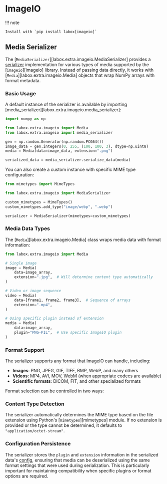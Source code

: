 # ImageIO

!!! note

    Install with `pip install labox[imageio]`

## Media Serializer

The [`MediaSerializer`][labox.extra.imageio.MediaSerializer] provides a
[serializer](../concepts/serializers.md) implementation for various types of media
supported by the [`imageio`][imageio] library. Instead of passing data directly, it
works with [`Media`][labox.extra.imageio.Media] objects that wrap NumPy arrays with
format metadata.

### Basic Usage

A default instance of the serializer is available by importing
[media_serializer][labox.extra.imageio.media_serializer]:

```python
import numpy as np

from labox.extra.imageio import Media
from labox.extra.imageio import media_serializer

gen = np.random.Generator(np.random.PCG64())
image_data = gen.integers(0, 255, (100, 100, 3), dtype=np.uint8)
media = Media(data=image_data, extension=".png")

serialized_data = media_serializer.serialize_data(media)
```

You can also create a custom instance with specific MIME type configuration:

```python
from mimetypes import MimeTypes

from labox.extra.imageio import MediaSerializer

custom_mimetypes = MimeTypes()
custom_mimetypes.add_type("image/webp", ".webp")

serializer = MediaSerializer(mimetypes=custom_mimetypes)
```

### Media Data Types

The [`Media`][labox.extra.imageio.Media] class wraps media data with format information:

```python
from labox.extra.imageio import Media

# Single image
image = Media(
    data=image_array,
    extension=".jpg",  # Will determine content type automatically
)

# Video or image sequence
video = Media(
    data=[frame1, frame2, frame3],  # Sequence of arrays
    extension=".mp4",
)

# Using specific plugin instead of extension
media = Media(
    data=image_array,
    plugin="PNG-PIL",  # Use specific ImageIO plugin
)
```

### Format Support

The serializer supports any format that ImageIO can handle, including:

- **Images**: PNG, JPEG, GIF, TIFF, BMP, WebP, and many others
- **Videos**: MP4, AVI, MOV, WebM (when appropriate codecs are available)
- **Scientific formats**: DICOM, FIT, and other specialized formats

Format selection can be controlled in two ways:

### Content Type Detection

The serializer automatically determines the MIME type based on the file extension using
Python's [`mimetypes`][mimetypes] module. If no extension is provided or the type cannot
be determined, it defaults to `"application/octet-stream"`.

### Configuration Persistence

The serializer stores the `plugin` and `extension` information in the serialized data's
[config](../concepts/serializers.md#serializer-config), ensuring that media can be
deserialized using the same format settings that were used during serialization. This is
particularly important for maintaining compatibility when specific plugins or format
options are required.
